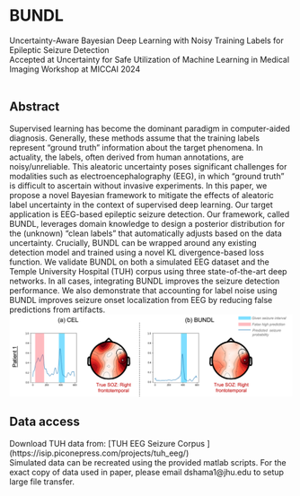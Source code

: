 # BUNDL
Uncertainty-Aware Bayesian Deep Learning with Noisy Training Labels for Epileptic Seizure Detection <br>
Accepted at Uncertainty for Safe Utilization of Machine Learning in Medical Imaging Workshop at MICCAI 2024 <br>
 <br>
<h2> Abstract </h2>

Supervised learning has become the dominant paradigm in computer-aided diagnosis. Generally, these methods assume that the training labels represent “ground truth” information about the target phenomena. In actuality, the labels, often derived from human annotations, are noisy/unreliable. This aleatoric uncertainty poses significant challenges for modalities such as electroencephalography (EEG), in which “ground truth” is difficult to ascertain without invasive experiments. In this paper, we propose a novel Bayesian framework to mitigate the effects of aleatoric label uncertainty in the context of supervised deep learning. Our target application is EEG-based epileptic seizure detection. Our framework, called BUNDL, leverages domain knowledge to design a posterior distribution for the (unknown) “clean labels” that automatically adjusts based on the data uncertainty. Crucially, BUNDL can be wrapped around any existing detection model and trained using a novel KL divergence-based loss function. We validate BUNDL on both a simulated EEG dataset and the Temple University Hospital (TUH) corpus using three state-of-the-art deep networks. In all cases, integrating BUNDL improves the seizure detection performance. We also demonstrate that accounting for label noise using BUNDL improves seizure onset localization from EEG by reducing false predictions from artifacts. 
<br>
<img src="sozvis_single.png"
     alt="soz and det"
     style="float: center; margin-right: 10px;" />


<h2> Data access </h2>
Download TUH data from: [TUH EEG Seizure Corpus
](https://isip.piconepress.com/projects/tuh_eeg/) <br>
Simulated data can be recreated using the provided matlab scripts. For the exact copy of data used in paper, please email dshama1@jhu.edu to setup large file transfer. <br>


